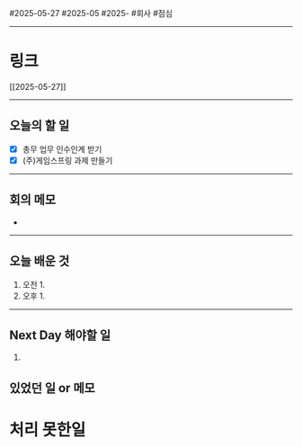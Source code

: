 #2025-05-27 #2025-05 #2025- 
#회사 #점심 

------
# 링크 
[[2025-05-27]]

---
## 오늘의 할 일
- [x] 총무 업무 인수인계 받기
- [x] (주)게임스프링 과제 만들기
---
## 회의 메모
- 
---
## 오늘 배운 것
1. 오전
    1. 
2. 오후
    1. 
---
## Next Day 해야할 일
1. 


## 있었던 일 or 메모


# 처리 못한일